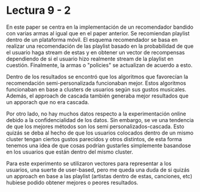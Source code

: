 # Lectura 9 - 2

En este paper se centra en la implementación de un recomendador bandido con varias armas al igual que en el paper anterior. Se recomiendan playlist dentro de un plataforma móvil. El esquema recomendador se basa en realizar una recomendación de las playlist basado en la probabilidad de que el usuario haga stream de estas y en obtener un vector de recompensas dependiendo de si el usuario hizo realmente stream de la playlist en cuestión. Finalmente, la armas o "policies" se actualizan de acuerdo a esto.

Dentro de los resultados se encontró que los algoritmos que favorecían la recomendación semi-personalizada funcionaban mejor. Estos algoritmos funcionaban en base a clusters de usuarios según sus gustos musicales. Además, el approach de cascada también generaba mejor resultados que un apporach que no era cascada.

Por otro lado, no hay muchos datos respecto a la experimentación online debido a la confidencialidad de los datos. Sin embargo, se ve una tendencia de que los mejores métodos son los semi personalizados-cascada. Esto quizás se deba al hecho de que los usuarios colocados dentro de un mismo cluster tengan ciertos gustos parecidos y otros distintos, de esta forma tenemos una idea de que cosas podrían gustarles simplemente basandose en los usuarios que están dentro del mismo cluster.

Para este experimento se utilizaron vectores para representar a los usuarios, una suerte de user-based, pero me queda una duda de si quizás un approach en base a las playlist (artistas dentro de estas, canciones, etc) hubiese podido obtener mejores o peores resultados.
